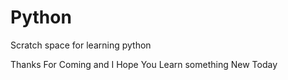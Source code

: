 # Python
Scratch space for learning python

Thanks For Coming and I Hope You Learn something New Today
